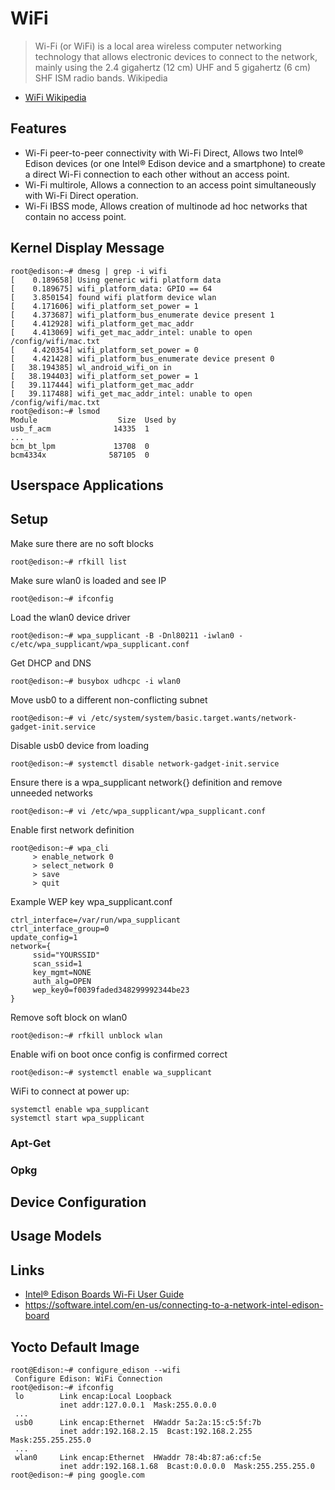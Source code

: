 WiFi
==

> Wi-Fi (or WiFi) is a local area wireless computer networking technology that allows electronic devices to connect to the network, mainly using the 2.4 gigahertz (12 cm) UHF and 5 gigahertz (6 cm) SHF ISM radio bands. Wikipedia

- [WiFi Wikipedia](https://en.wikipedia.org/wiki/Wi-Fi)

## Features

- Wi-Fi peer-to-peer connectivity with Wi-Fi Direct, Allows two Intel® Edison devices (or one Intel® Edison device and a smartphone) to create a direct Wi-Fi connection to each other without an access point.
- Wi-Fi multirole, Allows a connection to an access point simultaneously with Wi-Fi Direct operation. 
- Wi-Fi IBSS mode, Allows creation of multinode ad hoc networks that contain no access point.

## Kernel Display Message

    root@edison:~# dmesg | grep -i wifi
    [    0.189658] Using generic wifi platform data
    [    0.189675] wifi_platform_data: GPIO == 64
    [    3.850154] found wifi platform device wlan
    [    4.171606] wifi_platform_set_power = 1
    [    4.373687] wifi_platform_bus_enumerate device present 1
    [    4.412928] wifi_platform_get_mac_addr
    [    4.413069] wifi_get_mac_addr_intel: unable to open /config/wifi/mac.txt
    [    4.420354] wifi_platform_set_power = 0
    [    4.421428] wifi_platform_bus_enumerate device present 0
    [   38.194385] wl_android_wifi_on in
    [   38.194403] wifi_platform_set_power = 1
    [   39.117444] wifi_platform_get_mac_addr
    [   39.117488] wifi_get_mac_addr_intel: unable to open /config/wifi/mac.txt
    root@edison:~# lsmod
    Module                  Size  Used by
    usb_f_acm              14335  1 
    ...
    bcm_bt_lpm             13708  0 
    bcm4334x              587105  0 

## Userspace Applications
## Setup

Make sure there are no soft blocks

    root@edison:~# rfkill list

Make sure wlan0 is loaded and see IP

    root@edison:~# ifconfig

Load the wlan0 device driver

    root@edison:~# wpa_supplicant -B -Dnl80211 -iwlan0 -c/etc/wpa_supplicant/wpa_supplicant.conf

Get DHCP and DNS

    root@edison:~# busybox udhcpc -i wlan0

Move usb0 to a different non-conflicting subnet

    root@edison:~# vi /etc/system/system/basic.target.wants/network-gadget-init.service

Disable usb0 device from loading

    root@edison:~# systemctl disable network-gadget-init.service

Ensure there is a wpa_supplicant network{} definition and remove unneeded networks

    root@edison:~# vi /etc/wpa_supplicant/wpa_supplicant.conf
    
Enable first network definition

    root@edison:~# wpa_cli
         > enable_network 0
         > select_network 0
         > save
         > quit

Example WEP key wpa_supplicant.conf

    ctrl_interface=/var/run/wpa_supplicant
    ctrl_interface_group=0
    update_config=1
    network={
         ssid="YOURSSID"
         scan_ssid=1
         key_mgmt=NONE
         auth_alg=OPEN
         wep_key0=f0039faded348299992344be23
    }

Remove soft block on wlan0

    root@edison:~# rfkill unblock wlan

Enable wifi on boot once config is confirmed correct

    root@edison:~# systemctl enable wa_supplicant

WiFi to connect at power up:

    systemctl enable wpa_supplicant
    systemctl start wpa_supplicant

### Apt-Get
### Opkg
## Device Configuration
## Usage Models
## Links

- [Intel® Edison Boards Wi-Fi User Guide](http://www.intel.com/support/edison/sb/CS-035380.htm)
- https://software.intel.com/en-us/connecting-to-a-network-intel-edison-board

## Yocto Default Image

    root@Edison:~# configure_edison --wifi
     Configure Edison: WiFi Connection
    root@edison:~# ifconfig
     lo        Link encap:Local Loopback
               inet addr:127.0.0.1  Mask:255.0.0.0
     ...
     usb0      Link encap:Ethernet  HWaddr 5a:2a:15:c5:5f:7b
               inet addr:192.168.2.15  Bcast:192.168.2.255  Mask:255.255.255.0
     ...
     wlan0     Link encap:Ethernet  HWaddr 78:4b:87:a6:cf:5e
               inet addr:192.168.1.68  Bcast:0.0.0.0  Mask:255.255.255.0
    root@edison:~# ping google.com


